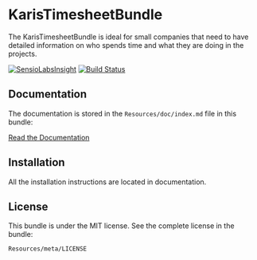 KarisTimesheetBundle
=============

The KarisTimesheetBundle is ideal for small companies that need to have detailed information 
on who spends time and what they are doing in the projects.

[![SensioLabsInsight](https://insight.sensiolabs.com/projects/2a8564da-2ca0-4b91-91fb-7f29d6b94947/small.png)](https://insight.sensiolabs.com/projects/2a8564da-2ca0-4b91-91fb-7f29d6b94947)  [![Build Status](https://travis-ci.org/Zhamdi/KarisTimesheetBundle.svg?branch=master)](https://travis-ci.org/Zhamdi/KarisTimesheetBundle)

Documentation
-------------

The documentation is stored in the `Resources/doc/index.md`
file in this bundle:

[Read the Documentation](https://github.com/Zhamdi/KarisTimesheetBundle/blob/master/Resources/doc/index.md)

Installation
------------

All the installation instructions are located in documentation.

License
-------

This bundle is under the MIT license. See the complete license in the bundle:

    Resources/meta/LICENSE
